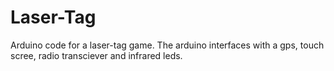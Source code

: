 Laser-Tag
=========

Arduino code for a laser-tag game.  The arduino interfaces with a gps, touch scree, radio transciever and infrared leds.
